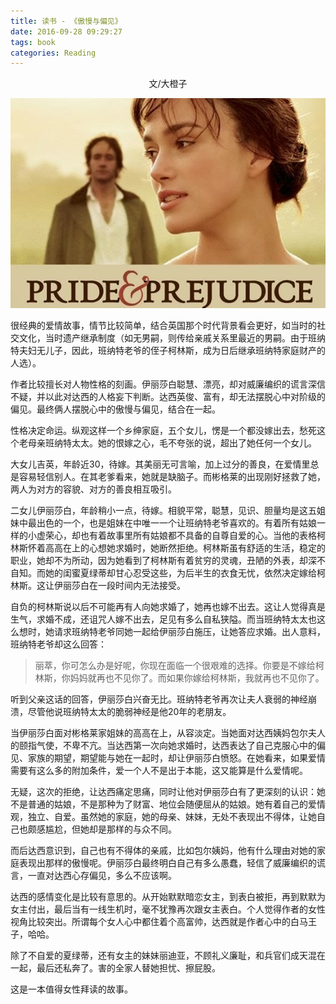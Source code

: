 ```yaml
---
title: 读书 - 《傲慢与偏见》
date: 2016-09-28 09:29:27
tags: book
categories: Reading
---
```


<center>文/大橙子

![](images/pride_prejudice.jpg)

</center>

很经典的爱情故事，情节比较简单，结合英国那个时代背景看会更好，如当时的社交文化，当时遗产继承制度（如无男嗣，则传给亲戚关系里最近的男嗣。由于班纳特夫妇无儿子，因此，班纳特老爷的侄子柯林斯，成为日后继承班纳特家庭财产的人选）。

<!-- more -->

作者比较擅长对人物性格的刻画。伊丽莎白聪慧、漂亮，却对威廉编织的谎言深信不疑，并以此对达西的人格妄下判断。达西英俊、富有，却无法摆脱心中对阶级的偏见。最终俩人摆脱心中的傲慢与偏见，结合在一起。

性格决定命运。纵观这样一个乡绅家庭，五个女儿，愣是一个都没嫁出去，愁死这个老母亲班纳特太太。她的恨嫁之心，毛不夸张的说，超出了她任何一个女儿。

大女儿吉英，年龄近30，待嫁。其美丽无可言喻，加上过分的善良，在爱情里总是容易轻信别人。在其老爹看来，她就是缺脑子。而彬格莱的出现刚好拯救了她，两人为对方的容貌、对方的善良相互吸引。

二女儿伊丽莎白，年龄稍小一点，待嫁。相貌平常，聪慧，见识、胆量均是这五姐妹中最出色的一个，也是姐妹在中唯一一个让班纳特老爷喜欢的。有着所有姑娘一样的小虚荣心，却也有着故事里所有姑娘都不具备的自尊自爱的心。当他的表格柯林斯怀着高高在上的心想她求婚时，她断然拒绝。柯林斯虽有舒适的生活，稳定的职业，她却不为所动，因为她看到了柯林斯有着贫穷的灵魂，丑陋的外表，却深不自知。而她的闺蜜夏绿蒂却甘心忍受这些，为后半生的衣食无忧，依然决定嫁给柯林斯。这让伊丽莎白在一段时间内无法接受。

自负的柯林斯说以后不可能再有人向她求婚了，她再也嫁不出去。这让人觉得真是生气，求婚不成，还诅咒人嫁不出去，足见有多么自私狭隘。而当班纳特太太也这么想时，她请求班纳特老爷同她一起给伊丽莎白施压，让她答应求婚。出人意料，班纳特老爷却这么回答：

>丽萃，你可怎么办是好呢，你现在面临一个很艰难的选择。你要是不嫁给柯林斯，你妈妈就再也不见你了。而如果你嫁给柯林斯，我就再也不见你了。

听到父亲这话的回答，伊丽莎白兴奋无比。班纳特老爷再次让夫人衰弱的神经崩溃，尽管他说班纳特太太的脆弱神经是他20年的老朋友。

当伊丽莎白面对彬格莱家姐妹的高高在上，从容淡定。当她面对达西姨妈包尔夫人的颐指气使，不卑不亢。当达西第一次向她求婚时，达西表达了自己克服心中的偏见、家族的期望，期望能与她在一起时，却让伊丽莎白愤怒。在她看来，如果爱情需要有这么多的附加条件，爱一个人不是出于本能，这又能算是什么爱情呢。

无疑，这次的拒绝，让达西痛定思痛，同时让他对伊丽莎白有了更深刻的认识：她不是普通的姑娘，不是那种为了财富、地位会随便屈从的姑娘。她有着自己的爱情观，独立、自爱。虽然她的家庭，她的母亲、妹妹，无处不表现出不得体，让她自己也颇感尴尬，但她却是那样的与众不同。

而后达西意识到，自己也有不得体的亲戚，比如包尔姨妈，他有什么理由对她的家庭表现出那样的傲慢呢。伊丽莎白最终明白自己有多么愚蠢，轻信了威廉编织的谎言，一直对达西心存偏见，多么不应该啊。

达西的感情变化是比较有意思的。从开始默默暗恋女主，到表白被拒，再到默默为女主付出，最后当有一线生机时，毫不犹豫再次跟女主表白。个人觉得作者的女性视角比较突出。所谓每个女人心中都住着个高富帅，达西就是作者心中的白马王子，哈哈。

除了不自爱的夏绿蒂，还有女主的妹妹丽迪亚，不顾礼义廉耻，和兵官们成天混在一起，最后还私奔了。害的全家人替她担忧、擦屁股。

这是一本值得女性拜读的故事。

